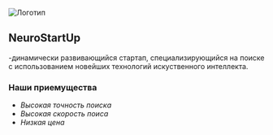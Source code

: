 ![Логотип](https://camo.githubusercontent.com/c6727c717cad1e4820481abb87524f90782445c5/68747470733a2f2f692e696d6775722e636f6d2f495a4f525769492e706e67)
## **NeuroStartUp**
-динамически развивающийся стартап, специализирующийся на поиске с использованием новейших технологий искуственного интеллекта.

### Наши приемущества
* *Высокая точность поиска*
* *Высокая скорость поиса*
* *Низкая цена*
